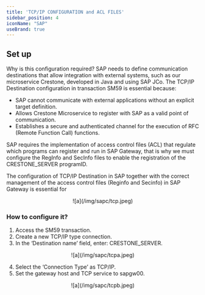 ```yaml
---
title: 'TCP/IP CONFIGURATION and ACL FILES'
sidebar_position: 4
iconName: "SAP"
useBrand: true
---
```

## Set up

Why is this configuration required?
SAP needs to define communication destinations that allow integration with external systems, such as our microservice Crestone, developed in Java and using SAP JCo. The TCP/IP Destination configuration in transaction SM59 is essential because:

- SAP cannot communicate with external applications without an explicit target definition.
- Allows Crestone Microservice to register with SAP as a valid point of communication.
- Establishes a secure and authenticated channel for the execution of RFC (Remote Function Call) functions.

SAP requires the implementation of access control files (ACL) that regulate which programs can register and run in SAP Gateway, that is why we must configure the RegInfo and SecInfo files to enable the registration of the CRESTONE_SERVER programID.

The configuration of TCP/IP Destination in SAP together with the correct management of the access control files (Reginfo and Secinfo) in SAP Gateway is essential for

<p align="center">
![a](/img/sapc/tcp.jpeg)
</p>


### How to configure it?
1. Access the SM59 transaction.
2. Create a new TCP/IP type connection.
3. In the ‘Destination name’ field, enter: CRESTONE_SERVER.
<p align="center">
![a](/img/sapc/tcpa.jpeg)
</p>


4. Select the ‘Connection Type’ as TCP/IP.
5. Set the gateway host and TCP service to sapgw00.

<p align="center">
![a](/img/sapc/tcpb.jpeg)
</p>
